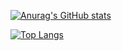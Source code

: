 [![Anurag's GitHub stats](https://github-readme-stats.vercel.app/api?username=Kogler7)](https://github.com/anuraghazra/github-readme-stats)

[![Top Langs](https://github-readme-stats.vercel.app/api/top-langs/?username=Kogler7)](https://github.com/anuraghazra/github-readme-stats)

